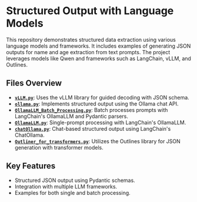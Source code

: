 # Structured Output with Language Models

This repository demonstrates structured data extraction using various language models and frameworks. It includes examples of generating JSON outputs for name and age extraction from text prompts. The project leverages models like Qwen and frameworks such as LangChain, vLLM, and Outlines.

## Files Overview
- **[`vLLM.py`](vLLM.py)**: Uses the vLLM library for guided decoding with JSON schema.
- **[`ollama.py`](ollama.py)**: Implements structured output using the Ollama chat API.
- **[`OllamaLLM_Batch_Processing.py`](OllamaLLM_Batch_Processing.py)**: Batch processes prompts with LangChain's OllamaLLM and Pydantic parsers.
- **[`OllamaLLM.py`](OllamaLLM.py)**: Single-prompt processing with LangChain's OllamaLLM.
- **[`chatOllama.py`](chatOllama.py)**: Chat-based structured output using LangChain's ChatOllama.
- **[`Outliner_for_transformers.py`](Outliner_for_transformers.py)**: Utilizes the Outlines library for JSON generation with transformer models.

## Key Features
- Structured JSON output using Pydantic schemas.
- Integration with multiple LLM frameworks.
- Examples for both single and batch processing.
